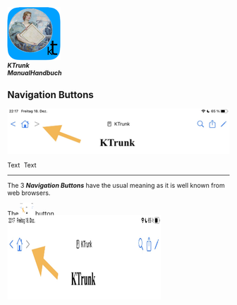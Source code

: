 
<div class="logoRow">
  <div class="logoColumn logoColumnLeft">
    <img src="./../logo120.png">
  </div>
  <div class="logoColumn logoTextCell">
    <b><i>KTrunk<br><span class="en">Manual</span><span class="de">Handbuch</span></i></b>
  </div>
</div>

## Navigation Buttons

![](NavigationButtons.png)

Text <img src="NavigationButtonBackward.jpg" width="1em" height="1em" style="vertical-align: middle;"> Text

---

<span class="en">The 3 ***Navigation Buttons*** have the usual meaning as it is well known from web browsers.</span>
<span class="de"></span>

<span class="en">The <img src="NavigationButtons.png" style="width: 30px; height: 30px;"> button</span>
<span class="de"></span>



<img width=348 height=191 alt="" style="border:0; position:relative; margin: -19px 100px 20px 0px;" src="NavigationButtons.png">

<span class="en"></span>
<span class="de"></span>

<span class="en"></span>
<span class="de"></span>

<span class="en"></span>
<span class="de"></span>

<span class="en"></span>
<span class="de"></span>
